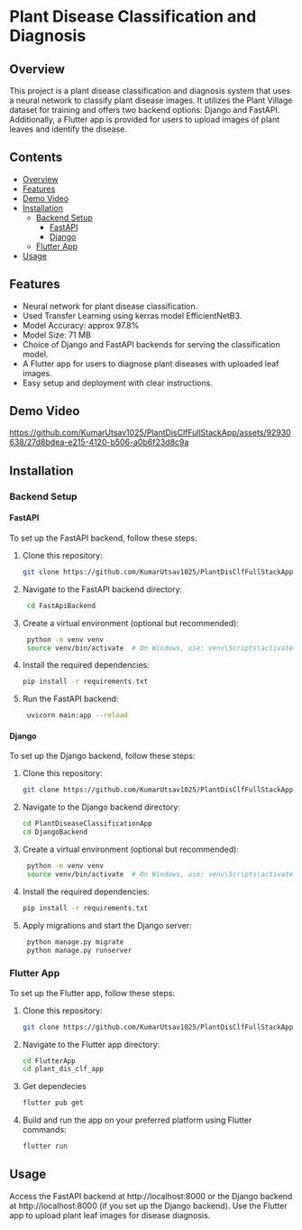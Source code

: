 # Plant Disease Classification and Diagnosis

## Overview
This project is a plant disease classification and diagnosis system that uses a neural network to classify plant disease images. It utilizes the Plant Village dataset for training and offers two backend options: Django and FastAPI. Additionally, a Flutter app is provided for users to upload images of plant leaves and identify the disease.

## Contents

- [Overview](#overview)
- [Features](#features)
- [Demo Video](#demo-video)
- [Installation](#installation)
  - [Backend Setup](#backend-setup)
    - [FastAPI](#fastapi)
    - [Django](#django)
  - [Flutter App](#flutter-app)
- [Usage](#usage)

## Features
- Neural network for plant disease classification.
- Used Transfer Learning using kerras model EfficientNetB3.
- Model Accuracy: approx 97.8%
- Model Size: 71 MB
- Choice of Django and FastAPI backends for serving the classification model.
- A Flutter app for users to diagnose plant diseases with uploaded leaf images.
- Easy setup and deployment with clear instructions.

## Demo Video
https://github.com/KumarUtsav1025/PlantDisClfFullStackApp/assets/92930638/27d8bdea-e215-4120-b506-a0b6f23d8c9a

## Installation

### Backend Setup

#### FastAPI
To set up the FastAPI backend, follow these steps:

1. Clone this repository:
   ```bash
   git clone https://github.com/KumarUtsav1025/PlantDisClfFullStackApp.git
   
2. Navigate to the FastAPI backend directory:
   ```bash
    cd FastApiBackend
   
3. Create a virtual environment (optional but recommended):
   ```bash
    python -m venv venv
    source venv/bin/activate  # On Windows, use: venv\Scripts\activate
   
4. Install the required dependencies:
    ```bash
    pip install -r requirements.txt

5. Run the FastAPI backend:
   ```bash
    uvicorn main:app --reload


#### Django
To set up the Django backend, follow these steps:
1. Clone this repository:
   ```bash
   git clone https://github.com/KumarUtsav1025/PlantDisClfFullStackApp.git
   
2. Navigate to the Django backend directory:
   ```bash
   cd PlantDiseaseClassificationApp
   cd DjangoBackend
   
3. Create a virtual environment (optional but recommended):
   ```bash
    python -m venv venv
    source venv/bin/activate  # On Windows, use: venv\Scripts\activate
   
4. Install the required dependencies:
    ```bash
    pip install -r requirements.txt

5. Apply migrations and start the Django server:
   ```bash
    python manage.py migrate
    python manage.py runserver

### Flutter App
To set up the Flutter app, follow these steps:

1. Clone this repository:
   ```bash
   git clone https://github.com/KumarUtsav1025/PlantDisClfFullStackApp.git

2. Navigate to the Flutter app directory:
    ```bash
    cd FlutterApp
    cd plant_dis_clf_app

3. Get dependecies
   ```bash
   flutter pub get
5.  Build and run the app on your preferred platform using Flutter commands:
    ```bash
    flutter run
    
## Usage
Access the FastAPI backend at http://localhost:8000 or the Django backend at http://localhost:8000 (if you set up the Django backend).
Use the Flutter app to upload plant leaf images for disease diagnosis.




